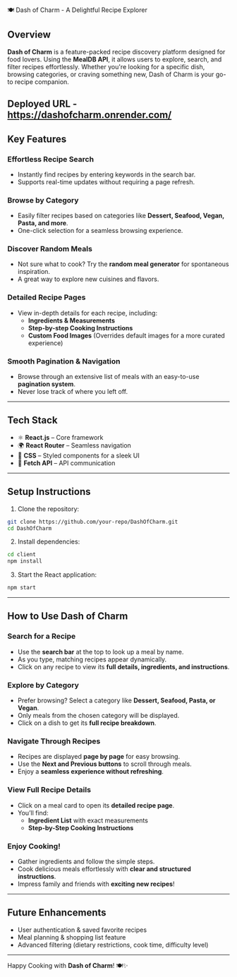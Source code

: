 🍽️ Dash of Charm - A Delightful Recipe Explorer

## Overview

**Dash of Charm** is a feature-packed recipe discovery platform designed for food lovers. Using the **MealDB API**, it allows users to explore, search, and filter recipes effortlessly. Whether you're looking for a specific dish, browsing categories, or craving something new, Dash of Charm is your go-to recipe companion.

## Deployed URL - https://dashofcharm.onrender.com/

## Key Features

### **Effortless Recipe Search**

- Instantly find recipes by entering keywords in the search bar.
- Supports real-time updates without requiring a page refresh.

### **Browse by Category**

- Easily filter recipes based on categories like **Dessert, Seafood, Vegan, Pasta, and more**.
- One-click selection for a seamless browsing experience.

### **Discover Random Meals**

- Not sure what to cook? Try the **random meal generator** for spontaneous inspiration.
- A great way to explore new cuisines and flavors.

### **Detailed Recipe Pages**

- View in-depth details for each recipe, including:
  - **Ingredients & Measurements**
  - **Step-by-step Cooking Instructions**
  - **Custom Food Images** (Overrides default images for a more curated experience)

### **Smooth Pagination & Navigation**

- Browse through an extensive list of meals with an easy-to-use **pagination system**.
- Never lose track of where you left off.

---

## Tech Stack

- ⚛ **React.js** – Core framework
- 🌍 **React Router** – Seamless navigation
- 🎨 **CSS** – Styled components for a sleek UI
- 🔗 **Fetch API** – API communication

---

## Setup Instructions

1. Clone the repository:

```bash
git clone https://github.com/your-repo/DashOfCharm.git
cd DashOfCharm
```

2. Install dependencies:

```bash
cd client
npm install
```

3. Start the React application:

```bash
npm start
```

---

## How to Use Dash of Charm

### **Search for a Recipe**

- Use the **search bar** at the top to look up a meal by name.
- As you type, matching recipes appear dynamically.
- Click on any recipe to view its **full details, ingredients, and instructions**.

### **Explore by Category**

- Prefer browsing? Select a category like **Dessert, Seafood, Pasta, or Vegan**.
- Only meals from the chosen category will be displayed.
- Click on a dish to get its **full recipe breakdown**.

### **Navigate Through Recipes**

- Recipes are displayed **page by page** for easy browsing.
- Use the **Next and Previous buttons** to scroll through meals.
- Enjoy a **seamless experience without refreshing**.

### **View Full Recipe Details**

- Click on a meal card to open its **detailed recipe page**.
- You’ll find:
  - **Ingredient List** with exact measurements
  - **Step-by-Step Cooking Instructions**

### **Enjoy Cooking!**

- Gather ingredients and follow the simple steps.
- Cook delicious meals effortlessly with **clear and structured instructions**.
- Impress family and friends with **exciting new recipes**!

---

## Future Enhancements

- User authentication & saved favorite recipes
- Meal planning & shopping list feature
- Advanced filtering (dietary restrictions, cook time, difficulty level)

---

Happy Cooking with **Dash of Charm**! 🍽✨
